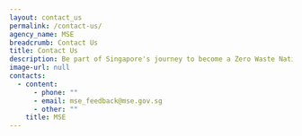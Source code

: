 ```yaml
---
layout: contact_us
permalink: /contact-us/
agency_name: MSE
breadcrumb: Contact Us
title: Contact Us
description: Be part of Singapore's journey to become a Zero Waste Nation
image-url: null
contacts:
  - content:
      - phone: ""
      - email: mse_feedback@mse.gov.sg
      - other: ""
    title: MSE
---
```

